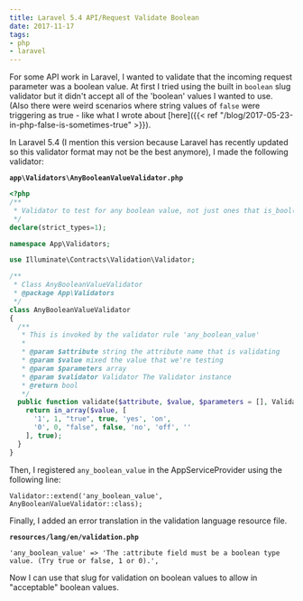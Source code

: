 ```yaml
---
title: Laravel 5.4 API/Request Validate Boolean
date: 2017-11-17
tags:
- php
- laravel
---
```

For some API work in Laravel, I wanted to validate that the incoming request parameter was a boolean value.  At first I tried using the built in `boolean` slug validator but it didn't accept all of the 'boolean' values I wanted to use.  (Also there were weird scenarios where string values of `false` were triggering as true - like what I wrote about [here]({{< ref "/blog/2017-05-23-in-php-false-is-sometimes-true" >}}).

<!--more-->

In Laravel 5.4 (I mention this version because Laravel has recently updated so this validator format may not be the best anymore), I made the following validator:

**`app\Validators\AnyBooleanValueValidator.php`**
```php
<?php
/**
 * Validator to test for any boolean value, not just ones that is_bool() tests for.
 */
declare(strict_types=1);

namespace App\Validators;

use Illuminate\Contracts\Validation\Validator;

/**
 * Class AnyBooleanValueValidator
 * @package App\Validators
 */
class AnyBooleanValueValidator
{
  /**
   * This is invoked by the validator rule 'any_boolean_value'
   * 
   * @param $attribute string the attribute name that is validating
   * @param $value mixed the value that we're testing
   * @param $parameters array 
   * @param $validator Validator The Validator instance
   * @return bool
   */
  public function validate($attribute, $value, $parameters = [], Validator $validator = null) {
    return in_array($value, [
      '1', 1, "true", true, 'yes', 'on', 
      '0', 0, "false", false, 'no', 'off', ''
    ], true);
  }
}
```

Then, I registered `any_boolean_value` in the AppServiceProvider using the following line:

```php?start_inline=true
Validator::extend('any_boolean_value', AnyBooleanValueValidator::class);
```

Finally, I added an error translation in the validation language resource file.

**`resources/lang/en/validation.php`**
```
'any_boolean_value' => 'The :attribute field must be a boolean type value. (Try true or false, 1 or 0).',
```

Now I can use that slug for validation on boolean values to allow in "acceptable" boolean values.

